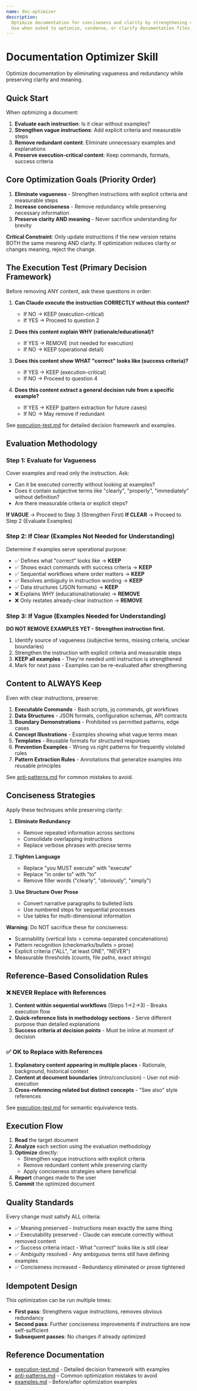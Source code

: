 ```yaml
---
name: doc-optimizer
description:
  Optimize documentation for conciseness and clarity by strengthening vague instructions and removing redundancy.
  Use when asked to optimize, condense, or clarify documentation files, Claude Skill, Claude Command, etc.
---
```


# Documentation Optimizer Skill

Optimize documentation by eliminating vagueness and redundancy while preserving clarity and meaning.

## Quick Start

When optimizing a document:

1. **Evaluate each instruction**: Is it clear without examples?
2. **Strengthen vague instructions**: Add explicit criteria and measurable steps
3. **Remove redundant content**: Eliminate unnecessary examples and explanations
4. **Preserve execution-critical content**: Keep commands, formats, success criteria

## Core Optimization Goals (Priority Order)

1. **Eliminate vagueness** - Strengthen instructions with explicit criteria and measurable steps
2. **Increase conciseness** - Remove redundancy while preserving necessary information
3. **Preserve clarity AND meaning** - Never sacrifice understanding for brevity

**Critical Constraint**: Only update instructions if the new version retains BOTH the same meaning AND clarity. If optimization reduces clarity or changes meaning, reject the change.

## The Execution Test (Primary Decision Framework)

Before removing ANY content, ask these questions in order:

1. **Can Claude execute the instruction CORRECTLY without this content?**
   - If NO → KEEP (execution-critical)
   - If YES → Proceed to question 2

2. **Does this content explain WHY (rationale/educational)?**
   - If YES → REMOVE (not needed for execution)
   - If NO → KEEP (operational detail)

3. **Does this content show WHAT "correct" looks like (success criteria)?**
   - If YES → KEEP (execution-critical)
   - If NO → Proceed to question 4

4. **Does this content extract a general decision rule from a specific example?**
   - If YES → KEEP (pattern extraction for future cases)
   - If NO → May remove if redundant

See [execution-test.md](references/execution-test.md) for detailed decision framework and examples.

## Evaluation Methodology

### Step 1: Evaluate for Vagueness

Cover examples and read only the instruction. Ask:

- Can it be executed correctly without looking at examples?
- Does it contain subjective terms like "clearly", "properly", "immediately" without definition?
- Are there measurable criteria or explicit steps?

**If VAGUE** → Proceed to Step 3 (Strengthen First)
**If CLEAR** → Proceed to Step 2 (Evaluate Examples)

### Step 2: If Clear (Examples Not Needed for Understanding)

Determine if examples serve operational purpose:

- ✅ Defines what "correct" looks like → **KEEP**
- ✅ Shows exact commands with success criteria → **KEEP**
- ✅ Sequential workflows where order matters → **KEEP**
- ✅ Resolves ambiguity in instruction wording → **KEEP**
- ✅ Data structures (JSON formats) → **KEEP**
- ❌ Explains WHY (educational/rationale) → **REMOVE**
- ❌ Only restates already-clear instruction → **REMOVE**

### Step 3: If Vague (Examples Needed for Understanding)

**DO NOT REMOVE EXAMPLES YET - Strengthen instruction first.**

1. Identify source of vagueness (subjective terms, missing criteria, unclear boundaries)
2. Strengthen the instruction with explicit criteria and measurable steps
3. **KEEP all examples** - They're needed until instruction is strengthened
4. Mark for next pass - Examples can be re-evaluated after strengthening

## Content to ALWAYS Keep

Even with clear instructions, preserve:

1. **Executable Commands** - Bash scripts, jq commands, git workflows
2. **Data Structures** - JSON formats, configuration schemas, API contracts
3. **Boundary Demonstrations** - Prohibited vs permitted patterns, edge cases
4. **Concept Illustrations** - Examples showing what vague terms mean
5. **Templates** - Reusable formats for structured responses
6. **Prevention Examples** - Wrong vs right patterns for frequently violated rules
7. **Pattern Extraction Rules** - Annotations that generalize examples into reusable principles

See [anti-patterns.md](references/anti-patterns.md) for common mistakes to avoid.

## Conciseness Strategies

Apply these techniques while preserving clarity:

1. **Eliminate Redundancy**
   - Remove repeated information across sections
   - Consolidate overlapping instructions
   - Replace verbose phrases with precise terms

2. **Tighten Language**
   - Replace "you MUST execute" with "execute"
   - Replace "in order to" with "to"
   - Remove filler words ("clearly", "obviously", "simply")

3. **Use Structure Over Prose**
   - Convert narrative paragraphs to bulleted lists
   - Use numbered steps for sequential processes
   - Use tables for multi-dimensional information

**Warning**: Do NOT sacrifice these for conciseness:

- Scannability (vertical lists > comma-separated concatenations)
- Pattern recognition (checkmarks/bullets > prose)
- Explicit criteria ("ALL", "at least ONE", "NEVER")
- Measurable thresholds (counts, file paths, exact strings)

## Reference-Based Consolidation Rules

### ❌ NEVER Replace with References

1. **Content within sequential workflows** (Steps 1→2→3) - Breaks execution flow
2. **Quick-reference lists in methodology sections** - Serve different purpose than detailed explanations
3. **Success criteria at decision points** - Must be inline at moment of decision

### ✅ OK to Replace with References

1. **Explanatory content appearing in multiple places** - Rationale, background, historical context
2. **Content at document boundaries** (intro/conclusion) - User not mid-execution
3. **Cross-referencing related but distinct concepts** - "See also" style references

See [execution-test.md](references/execution-test.md) for semantic equivalence tests.

## Execution Flow

1. **Read** the target document
2. **Analyze** each section using the evaluation methodology
3. **Optimize** directly:
   - Strengthen vague instructions with explicit criteria
   - Remove redundant content while preserving clarity
   - Apply conciseness strategies where beneficial
4. **Report** changes made to the user
5. **Commit** the optimized document

## Quality Standards

Every change must satisfy ALL criteria:

- ✅ Meaning preserved - Instructions mean exactly the same thing
- ✅ Executability preserved - Claude can execute correctly without removed content
- ✅ Success criteria intact - What "correct" looks like is still clear
- ✅ Ambiguity resolved - Any ambiguous terms still have defining examples
- ✅ Conciseness increased - Redundancy eliminated or prose tightened

## Idempotent Design

This optimization can be run multiple times:

- **First pass**: Strengthens vague instructions, removes obvious redundancy
- **Second pass**: Further conciseness improvements if instructions are now self-sufficient
- **Subsequent passes**: No changes if already optimized

## Reference Documentation

- [execution-test.md](references/execution-test.md) - Detailed decision framework with examples
- [anti-patterns.md](references/anti-patterns.md) - Common optimization mistakes to avoid
- [examples.md](references/examples.md) - Before/after optimization examples
